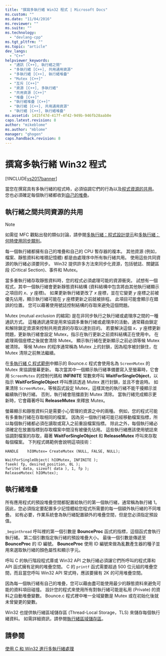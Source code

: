 ```yaml
---
title: "撰寫多執行緒 Win32 程式 | Microsoft Docs"
ms.custom: ""
ms.date: "11/04/2016"
ms.reviewer: ""
ms.suite: ""
ms.technology: 
  - "devlang-cpp"
ms.tgt_pltfrm: ""
ms.topic: "article"
dev_langs: 
  - "C++"
helpviewer_keywords: 
  - "通訊 [C++], 執行緒之間"
  - "多執行緒 [C++], 共用通用資源"
  - "多執行緒 [C++], 執行緒堆疊"
  - "Mutex [C++]"
  - "互斥 [C++]"
  - "資源 [C++], 多執行緒"
  - "共用資源 [C++]"
  - "堆疊 [C++]"
  - "執行緒堆疊 [C++]"
  - "執行緒 [C++], 共用通用資源"
  - "執行緒 [C++], 執行緒堆疊"
ms.assetid: 1415f47d-417f-4f42-949b-946fb28aab0e
caps.latest.revision: 8
author: "mikeblome"
ms.author: "mblome"
manager: "ghogen"
caps.handback.revision: 8
---
```

# 撰寫多執行緒 Win32 程式
[!INCLUDE[vs2017banner](../assembler/inline/includes/vs2017banner.md)]

當您在撰寫具有多執行緒的程式時，必須協調它們的行為以及[程式資源的共用](#_core_sharing_common_resources_between_threads)。  您也必須確定每個執行緒都收到[自己的堆疊](#_core_thread_stacks)。  
  
##  <a name="_core_sharing_common_resources_between_threads"></a> 執行緒之間共同資源的共用  
  
> [!NOTE]
>  如需從 MFC 觀點出發的類似討論，請參閱[多執行緒：程式設計提示](../parallel/multithreading-programming-tips.md)和[多執行緒：何時使用同步類別](../parallel/multithreading-when-to-use-the-synchronization-classes.md)。  
  
 每一個執行緒都擁有自己的堆疊和自己的 CPU 暫存器的複本。  其他資源 \(例如，檔案、靜態資料和堆積記憶體\) 都是由處理序中所有執行緒共用。  使用這些共同資源的執行緒必須要同步。  Win32 提供許多方法來同步化資源，包括號誌、關鍵區段 \(Critical Section\)、事件和 Mutex。  
  
 當多重執行緒存取靜態資料時，您的程式必須處理可能的資源衝突。  試想有一個程式，其中一個執行緒會更新靜態資料結構 \(資料結構中包含將由其他執行緒顯示之項目的 *x*、*y* 座標\)。  如果更新執行緒更改了 *x* 座標，並在它變更 *y* 座標之前被優先佔用，顯示執行緒可能在 *y* 座標更新之前就被排程。  此項目可能會顯示在錯誤的位置。  您可以藉著使用號誌控制結構的存取來避免這個問題。  
  
 Mutex \(*mut*ual *ex*clusion 的縮寫\) 是在非同步執行之執行緒或處理序之間的一種通訊方式。  這種通訊通常是用來協調多重執行緒或處理序的活動，通常藉由鎖定和解除鎖定資源來控制共用資源的存取以達到目的。  若要解決這個 *x*、*y* 座標更新問題，更新執行緒會設定 Mutex，指示在執行更新之前資料結構正在使用中。  在處理兩個座標之後就會清除 Mutex。  顯示執行緒在更新顯示之前必須等候 Mutex 被清除。  等候 Mutex 的程序通常稱為 Mutex 上的封鎖，因為程序被封鎖住，在 Mutex 清除之前無法繼續。  
  
 在[多執行緒 C 程式範例](../parallel/sample-multithread-c-program.md)中顯示的 Bounce.c 程式會使用名為 `ScreenMutex` 的 Mutex 來協調螢幕更新。  每次當其中一個顯示執行緒準備要寫入至螢幕時，它會用 `ScreenMutex` 的控制代碼和 **INFINITE** 常數來呼叫 **WaitForSingleObject**，以指示 **WaitForSingleObject** 呼叫應該透過 Mutex 進行封鎖，並且不會逾時。  如果清除 `ScreenMutex`，等候函式設定 Mutex，這樣其他的執行緒不能干擾顯示並繼續執行執行緒。  否則，執行緒會阻擋直到 Mutex 清除。  當執行緒完成顯示更新時，它會藉著呼叫 **ReleaseMutex** 來釋放 Mutex。  
  
 螢幕顯示和靜態資料只是需要小心管理的資源之中的兩種。  例如，您的程式可能有多重執行緒在存取相同的檔案。  因為另一個執行緒可能已經移動檔案指標，所以每個執行緒都必須在讀取或寫入之前重設檔案指標。  除此之外，每個執行緒必須確定在放置指標到存取檔案中間沒有被優先佔用。  這些執行緒應該使用號誌來協調對檔案的存取，藉著 **WaitForSingleObject** 和 **ReleaseMutex** 呼叫來存取每個檔案。  下列程式碼範例會說明這項技術：  
  
```  
HANDLE    hIOMutex= CreateMutex (NULL, FALSE, NULL);  
  
WaitForSingleObject( hIOMutex, INFINITE );  
fseek( fp, desired_position, 0L );  
fwrite( data, sizeof( data ), 1, fp );  
ReleaseMutex( hIOMutex);  
```  
  
##  <a name="_core_thread_stacks"></a> 執行緒堆疊  
 所有應用程式的預設堆疊空間都配置給執行的第一個執行緒，通常稱為執行緒 1。  因此，您必須指定要配置多少記憶體給您程式所需要的每一個額外執行緒的不同堆疊。  如有必要，作業系統會為執行緒配置額外的堆疊空間，但是您必須指定預設值。  
  
 `_beginthread` 呼叫裡的第一個引數是 **BounceProc** 函式的指標，這個函式會執行執行緒。  第二個引數指定執行緒的預設堆疊大小。  最後一個引數是傳遞至 **BounceProc** 的 ID 編號。  **BounceProc** 使用 ID 編號來做為亂數產生器的種子並用來選取執行緒的顏色屬性和顯示字元。  
  
 呼叫 C 的執行階段程式庫或 Win32 API 之執行緒必須讓它們所呼叫的程式庫和 API 函式擁有足夠的堆疊空間。  C 的 `printf` 函式需要超過 500 位元組的堆疊空間，而且當您呼叫 Win32 API 常式時，應該要擁有 2K 的可用堆疊空間。  
  
 因為每一個執行緒有自己的堆疊，您可以藉由盡可能使用最少的靜態資料來避免可能的資料項目碰撞。  設計您的程式來使用所有對執行緒可能是私用 \(Private\) 的資料之自動堆疊變數。  Bounce.c 程式裡中唯一全域變數是 Mutex 或在初始化後就未曾變更的變數。  
  
 Win32 也提供執行緒區域儲存區 \(Thread\-Local Storage，TLS\) 來儲存每個執行緒資料。  如需詳細資訊，請參閱[執行緒區域儲存區](../parallel/thread-local-storage-tls.md)。  
  
## 請參閱  
 [使用 C 和 Win32 進行多執行緒處理](../parallel/multithreading-with-c-and-win32.md)